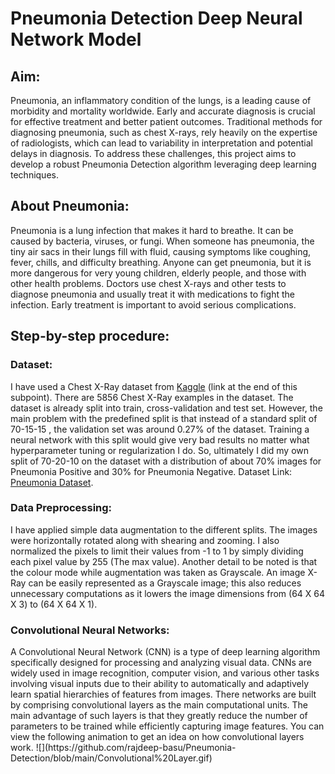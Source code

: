 <h1>Pneumonia Detection Deep Neural Network Model</h1>
<h2>Aim: </h2>
Pneumonia, an inflammatory condition of the lungs, is a leading cause of morbidity and mortality worldwide. Early and accurate diagnosis is crucial for effective treatment and better patient outcomes. Traditional methods for diagnosing pneumonia, such as chest X-rays, rely heavily on the expertise of radiologists, which can lead to variability in interpretation and potential delays in diagnosis. To address these challenges, this project aims to develop a robust Pneumonia Detection algorithm leveraging deep learning techniques.

<h2>About Pneumonia: </h2>
Pneumonia is a lung infection that makes it hard to breathe. It can be caused by bacteria, viruses, or fungi. When someone has pneumonia, the tiny air sacs in their lungs fill with fluid, causing symptoms like coughing, fever, chills, and difficulty breathing.
Anyone can get pneumonia, but it is more dangerous for very young children, elderly people, and those with other health problems. Doctors use chest X-rays and other tests to diagnose pneumonia and usually treat it with medications to fight the infection. Early treatment is important to avoid serious complications.

<h2>Step-by-step procedure: </h2>
<h3>Dataset: </h3>
I have used a Chest X-Ray dataset from <a href="https://www.kaggle.com/">Kaggle</a> (link at the end of this subpoint). There are 5856 Chest X-Ray examples in the dataset. The dataset is already split into train, cross-validation and test set. However, the main problem with the predefined split is that instead of a standard split of 70-15-15 , the validation set was around 0.27% of the dataset. Training a neural network with this split would give very bad results no matter what hyperparameter tuning or regularization I do. So, ultimately I did my own split of 70-20-10 on the dataset with a distribution of about 70% images for Pneumonia Positive and 30% for Pneumonia Negative.
Dataset Link: <a href="https://www.kaggle.com/datasets/paultimothymooney/chest-xray-pneumonia">Pneumonia Dataset</a>.

<h3>Data Preprocessing: </h3>
I have applied simple data augmentation to the different splits. The images were horizontally rotated along with shearing and zooming. I also normalized the pixels to limit their values from -1 to 1 by simply dividing each pixel value by 255 (The max value). Another detail to be noted is that the colour mode while augmentation was taken as Grayscale. An image X-Ray can be easily represented as a Grayscale image; this also reduces unnecessary computations as it lowers the image dimensions from (64 X 64 X 3) to (64 X 64 X 1).

<h3>Convolutional Neural Networks: </h3>
A Convolutional Neural Network (CNN) is a type of deep learning algorithm specifically designed for processing and analyzing visual data. CNNs are widely used in image recognition, computer vision, and various other tasks involving visual inputs due to their ability to automatically and adaptively learn spatial hierarchies of features from images. There networks are built by comprising convolutional layers as the main computational units. The main advantage of such layers is that they greatly reduce the number of parameters to be trained while efficiently capturing image features. 
You can view the following animation to get an idea on how convolutional layers work.
![](https://github.com/rajdeep-basu/Pneumonia-Detection/blob/main/Convolutional%20Layer.gif)
